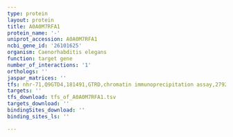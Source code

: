 ```yaml
---
type: protein
layout: protein
title: A0A0M7RFA1
protein_name: '-'
uniprot_accession: A0A0M7RFA1
ncbi_gene_id: '26101625'
organism: Caenorhabditis elegans
function: target gene
number_of_interactions: '1'
orthologs: ''
jaspar_matrices: ''
tfs: nhr-71,Q9GTD4,181491,GTRD,chromatin immunoprecipitation assay,27924024%5Buid%5D,No
targets: ''
tfs_download: tfs_of_A0A0M7RFA1.tsv
targets_download: ''
bindingSites_download: ''
binding_sites_ls: ''

---
```

